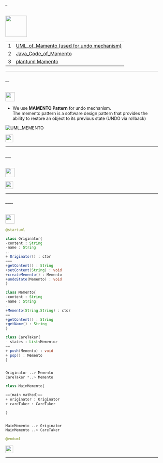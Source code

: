 ###### _

<img src="https://img.shields.io/badge/-MAMENTO %20-blue" height=70px>


|     |             |
|:---:|:------------------------------| 
|  1  |[UML_of_Mamento (used for undo mechanism)](#__)   | 
|  2  |[Java_Code_of_Mamento](#___)   | 
|  3  |[plantuml Mamento](#____)   | 




------------------------------------------------------------------------------------------------------------------------------------
###### __

<img src="https://img.shields.io/badge/-UML_of_Mamento%20-blue" height=30px> 

* We use **MAMENTO Pattern** for undo mechanism. </br>
 The memento pattern is a software design pattern that provides the ability to restore an object to its previous state (UNDO via rollback)

![UML_MEMENTO](https://user-images.githubusercontent.com/36256986/153154289-5e62c553-f98d-47d1-b65f-a2e42e8e3267.PNG)


[<img src="https://img.shields.io/badge/-Back to top%20-brown" height=25px>](#_)


------------------------------------------------------------------------------------------------------------------------------------

###### ___

<img src="https://img.shields.io/badge/-Java Code of Mamento%20-blue" height=30px> 

[<img src="https://img.shields.io/badge/-Back to top%20-brown" height=25px>](#_)


------------------------------------------------------------------------------------------------------------------------------------

###### ____

<img src="https://img.shields.io/badge/-plantuml Mamento%20-blue" height=30px> 

```java
@startuml

class Originator{
-content : String
-name : String
..
+ Originator() : ctor
===
+getContent() : String
+setContent(String) : void
+createMemento() : Memento
+undoState(Memento) : void
}

class Memento{
-content : String
-name : String
..
+Memento(String,String) : ctor
==
+getContent() : String
+getName() : String
}

class CareTaker{
- states : List<Memento>
==
+ push(Memento) : void
+ pop() : Memento
}


Originator ..> Memento
CareTaker *..> Memento

class MainMemento{

==(main mathod)==
+ originator : Originator
+ careTaker : CareTaker

}


MainMemento ..> Originator
MainMemento ..> CareTaker 

@enduml
```


[<img src="https://img.shields.io/badge/-Back to top%20-brown" height=25px>](#_)


------------------------------------------------------------------------------------------------------------------------------------
